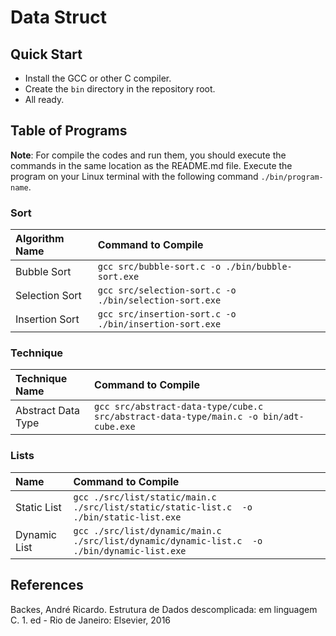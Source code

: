 # __Data Struct__

## __Quick Start__
 - Install the GCC or other C compiler.
 - Create the `bin` directory in the repository root.
 - All ready.

## __Table of Programs__
__Note__: For compile the codes and run them, you should execute the commands in the same location as the README.md file. Execute the program on your Linux terminal with the following command `./bin/program-name`.

### __Sort__
|Algorithm Name|Command to Compile|
|:---|:---|
|Bubble Sort|`gcc src/bubble-sort.c -o ./bin/bubble-sort.exe`|
|Selection Sort|`gcc src/selection-sort.c -o ./bin/selection-sort.exe`|
|Insertion Sort|`gcc src/insertion-sort.c -o ./bin/insertion-sort.exe`|

### __Technique__
|Technique Name|Command to Compile|
|:---|:---|
|Abstract Data Type|`gcc src/abstract-data-type/cube.c src/abstract-data-type/main.c -o bin/adt-cube.exe`|`./bin/adt-cube.exe`|

### __Lists__
|Name|Command to Compile|
|:---|:---|
|Static List|`gcc ./src/list/static/main.c ./src/list/static/static-list.c  -o ./bin/static-list.exe`|
|Dynamic List|`gcc ./src/list/dynamic/main.c ./src/list/dynamic/dynamic-list.c  -o ./bin/dynamic-list.exe`|

## __References__
Backes, André Ricardo. Estrutura de Dados descomplicada: em linguagem C. 1. ed - Rio de Janeiro: Elsevier, 2016